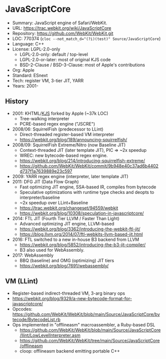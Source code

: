 # JavaScriptCore

* Summary:    JavaScript engine of Safari/WebKit.
* URL:        https://trac.webkit.org/wiki/JavaScriptCore
* Repository: https://github.com/WebKit/WebKit.git
* LOC:        770374 (`cloc --not_match_d="(?i)(test)" Source/JavaScriptCore`)
* Language:   C++
* License:    LGPL-2.0-only
  * LGPL-2.0-only: default / top-level
  * LGPL-2.0-or-later: most of original KJS code
  * BSD-2-Clause / BSD-3-Clause: most of Apple's contributions
* Org:        Apple
* Standard:   ESnext
* Tech:       register VM, 3-tier JIT, YARR
* Years:      2001-

## History

  * 2001: KHTML/[KJS](kjs.md) forked by Apple (~37k LOC)
    * Tree-walking interpreter
    * PCRE-based regex engine ("JSCRE")
  * 2008/06: SquirrelFish (predecessor to LLint)
    * Direct-threaded register-based VM interpreter
    * https://webkit.org/blog/189/announcing-squirrelfish/
  * 2008/09: SquirrelFish Extreme/Nitro (now Baseline JIT)
    * Context-threaded JIT (later template JIT), PIC => ~2x speedup
    * WREC: new bytecode-based regex engine.
    * https://webkit.org/blog/214/introducing-squirrelfish-extreme/
    * https://github.com/WebKit/WebKit/commit/9b948e40c37ad6b4402d737f1a7639889e23c597
  * 2009: YARR regex engine (interpreter, later template JIT)
  * 2011: DFG JIT (Data Flow Graph)
    * Fast optimizing JIT engine, SSA-based IR, compiles from bytecode
    * Speculative optimizations with runtime type checks and deopts to interpreter/baseline
    * ~2x speedup over LLint+Baseline
    * https://trac.webkit.org/changeset/94559/webkit
    * https://webkit.org/blog/10308/speculation-in-javascriptcore/
  * 2014: FTL JIT (Fourth Tier LLVM / Faster Than Light)
    * Advanced optimizing JIT engine, LLVM-based
    * https://webkit.org/blog/3362/introducing-the-webkit-ftl-jit/
    * https://blog.llvm.org/2014/07/ftl-webkits-llvm-based-jit.html
  * 2016: FTL switched to a new in-house B3 backend from LLVM
    * https://webkit.org/blog/5852/introducing-the-b3-jit-compiler/
    * B3 also used for WebAssembly.
  * 2017: WebAssembly
    * BBQ (baseline) and OMG (optimizing) JIT tiers
    * https://webkit.org/blog/7691/webassembly/

## VM (LLint)

  * Register-based indirect-threaded VM, 3-arg binary ops
  * https://webkit.org/blog/9329/a-new-bytecode-format-for-javascriptcore/
  * Opcodes: https://github.com/WebKit/WebKit/blob/main/Source/JavaScriptCore/bytecode/BytecodeList.rb
  * Ops implemented in "offlineasm" macroassembler, a Ruby-based DSL
    * https://github.com/WebKit/WebKit/blob/main/Source/JavaScriptCore/llint/LowLevelInterpreter.asm
    * https://github.com/WebKit/WebKit/tree/main/Source/JavaScriptCore/offlineasm
    * cloop: offlineasm backend emitting portable C++
